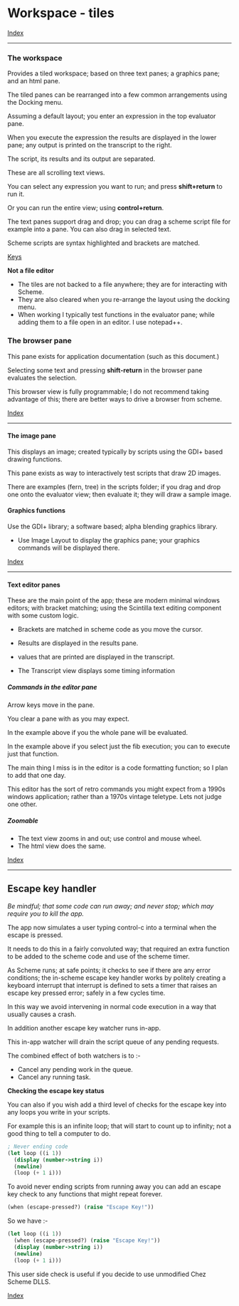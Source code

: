 # Workspace - tiles

 [Index](Readme.html)  

------

### <a name="the-gui">The workspace</a>

Provides a tiled workspace; based on three text panes; a graphics pane; and an html pane.

The tiled panes can be rearranged into a few common arrangements using the Docking menu.

Assuming a default layout; you enter an expression in the top evaluator pane.

When you execute the expression the results are displayed in the lower pane; any output is printed on the transcript to the right.

The script, its results and its output are separated. 

These are all scrolling text views.

You can select any expression you want to run; and press **shift+return** to run it.

Or you can run the entire view; using **control+return**.

The text panes support drag and drop; you can drag a scheme script file for example into a pane.  You can also drag in selected text.

Scheme scripts are syntax highlighted and brackets are matched.

[Keys](keys.html)

**Not a file editor**

- The tiles are not backed to a file anywhere; they are for interacting with Scheme.
- They are also cleared when you re-arrange the layout using the docking menu.
- When working I typically test functions in the evaluator pane; while adding them to a file open in an editor. I use notepad++.



### <a name="browser-pane">The browser pane</a>

This pane exists for application documentation (such as this document.)

Selecting some text and pressing **shift-return** in the browser pane evaluates the selection.

This browser view is fully programmable; I do not recommend taking advantage of this; there are better ways to drive a browser from scheme.  

 [Index](Readme.html)  

------

#### <a name="image-pane">The image pane</a>

This displays an image; created typically by scripts using the GDI+ based drawing functions.

This pane exists as way to interactively test scripts that draw 2D images.

There are examples (fern, tree) in the scripts folder; if you drag and drop one onto the evaluator view; then evaluate it; they will draw a sample image.

#### <a name="graphics-functions">Graphics functions</a>

Use the GDI+ library; a software based; alpha blending graphics library.

- Use Image Layout to display the graphics pane; your graphics commands will be displayed there.

 [Index](Readme.html)  



---

#### <a name="text-panes">Text editor panes</a>

These are the main point of the app; these are modern minimal windows editors; with bracket matching; using the Scintilla text editing component with some custom logic. 

- Brackets are matched in scheme code as you move the cursor.

- Results are displayed in the results pane.

- values that are printed are displayed in the transcript.

- The Transcript view displays some timing information


##### Commands in the editor pane

Arrow keys move in the pane.

You clear a pane with <control><l> as you may expect.

In the example above if you <control><return> the whole pane will be evaluated.

In the example above if you select just the fib execution; you can <shift><return>  to execute just that function.

The main thing I miss is in the editor is a code formatting function; so I plan to add that one day.

This editor has the sort of retro commands you might expect from a 1990s windows application; rather than a 1970s vintage teletype. Lets not judge one other.

##### Zoomable

- The text view zooms in and out; use control and mouse wheel.
- The html view does the same.

 [Index](Readme.html)  

 

---



## <a name="the-escape-key">Escape key handler </a>

*Be mindful; that some code can run away; and never stop; which may require you to kill the app.*

The app now simulates a user typing control-c into a terminal when the escape is pressed.

It needs to do this in a fairly convoluted way; that required an extra function to be added to the scheme code and use of the scheme timer.

As Scheme runs; at safe points; it checks to see if there are any error conditions; the in-scheme escape key handler works by politely creating a keyboard interrupt that interrupt is defined to sets a timer that raises an escape key pressed error; safely in a few cycles time.

In this way we avoid intervening in normal code execution in a way that usually causes a crash.

In addition another escape key watcher runs in-app.

This in-app watcher will drain the script queue of any pending requests.

The combined effect of both watchers is to :-

- Cancel any pending work in the queue.
- Cancel any running task.



**Checking the escape key status**

You can also if you wish add a third level of checks for the escape key into any loops you write in your scripts.

For example this is an infinite loop; that will start to count up to infinity; not a good thing to tell a computer to do.

```scheme
; Never ending code
(let loop ((i 1))
  (display (number->string i)) 
  (newline)
  (loop (+ 1 i)))
```

To avoid never ending scripts from running away you can add an escape key check to any functions that might repeat forever.

```scheme
(when (escape-pressed?) (raise "Escape Key!"))
```

So we have :-

```scheme
(let loop ((i 1))
  (when (escape-pressed?) (raise "Escape Key!"))
  (display (number->string i)) 
  (newline)
  (loop (+ 1 i)))
```

This user side check is useful if you decide to use unmodified Chez Scheme DLLS.

 [Index](Readme.html)  